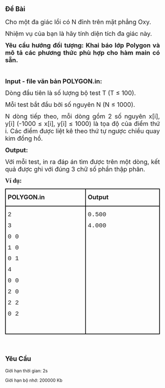 ## Đề Bài
<div class="submit__des">
<p style="text-align:justify;"><span style="font-size:20px;"><span style="font-family:SFProDisplay;"><span style="color:#1f1f1f;"><span style="font-family:SFProDisplay;"><span style="font-family:'Times New Roman', serif;"><span style="font-family:SFProDisplay;">Cho một đa giác lồi có N đỉnh trên mặt phẳng Oxy.</span></span></span></span></span></span></p>
<p style="text-align:justify;"><span style="font-size:20px;"><span style="font-family:SFProDisplay;"><span style="color:#1f1f1f;"><span style="font-family:SFProDisplay;"><span style="font-family:'Times New Roman', serif;"><span style="font-family:SFProDisplay;">Nhiệm vụ của bạn là hãy tính diện tích đa giác này.</span></span></span></span></span></span></p>
<p style="text-align:justify;"><strong><span style="font-size:20px;"><span style="font-family:SFProDisplay;"><span style="color:#1f1f1f;"><span style="font-family:SFProDisplay;"><span style="font-family:'Times New Roman', serif;"><span style="font-family:SFProDisplay;">Yêu cầu hướng đối tượng: Khai báo lớp Polygon và mô tả các phương thức phù hợp cho hàm main có sẵn. </span></span></span></span></span></span></strong></p>
<p style="text-align:justify;"> </p>
<p style="text-align:justify;"><span style="font-size:20px;"><span style="font-family:SFProDisplay;"><span style="color:#1f1f1f;"><span style="font-family:SFProDisplay;"><span style="font-family:'Times New Roman', serif;"><strong><span style="font-family:SFProDisplay;">Input - file văn bản POLYGON.in:</span></strong></span></span></span></span></span></p>
<p style="text-align:justify;"><span style="font-size:20px;"><span style="font-family:SFProDisplay;"><span style="color:#1f1f1f;"><span style="font-family:SFProDisplay;"><span style="font-family:'Times New Roman', serif;"><span style="font-family:SFProDisplay;">Dòng đầu tiên là số lượng bộ test T (T ≤ 100).</span></span></span></span></span></span></p>
<p style="text-align:justify;"><span style="font-size:20px;"><span style="font-family:SFProDisplay;"><span style="color:#1f1f1f;"><span style="font-family:SFProDisplay;"><span style="font-family:'Times New Roman', serif;"><span style="font-family:SFProDisplay;">Mỗi test bắt đầu bởi số nguyên N (N ≤ 1000).</span></span></span></span></span></span></p>
<p style="text-align:justify;"><span style="font-size:20px;"><span style="font-family:SFProDisplay;"><span style="color:#1f1f1f;"><span style="font-family:SFProDisplay;"><span style="font-family:'Times New Roman', serif;"><span style="font-family:SFProDisplay;">N dòng tiếp theo, mỗi dòng gồm 2 số nguyên x[i], y[i] (-1000 ≤ x[i], y[i] ≤ 1000) là tọa độ của điểm thứ i. Các điểm được liệt kê theo thứ tự ngược chiều quay kim đồng hồ.</span></span></span></span></span></span></p>
<p style="text-align:justify;"><span style="font-size:20px;"><span style="font-family:SFProDisplay;"><span style="color:#1f1f1f;"><span style="font-family:SFProDisplay;"><span style="font-family:'Times New Roman', serif;"><strong><span style="font-family:SFProDisplay;">Output: </span></strong></span></span></span></span></span></p>
<p style="text-align:justify;"><span style="font-size:20px;"><span style="font-family:SFProDisplay;"><span style="color:#1f1f1f;"><span style="font-family:SFProDisplay;"><span style="font-family:'Times New Roman', serif;"><span style="font-family:SFProDisplay;">Với mỗi test, in ra đáp án tìm được trên một dòng, kết quả được ghi với đúng 3 chữ số phần thập phân. </span></span></span></span></span></span></p>
<p style="text-align:justify;"><span style="font-size:20px;"><span style="font-family:SFProDisplay;"><span style="color:#1f1f1f;"><span style="font-family:SFProDisplay;"><span style="font-family:SFProDisplay;"><span style="font-family:'Times New Roman', serif;"><strong>Ví dụ:</strong></span></span></span></span></span></span></p>
<table cellspacing="0" class="MsoTableGrid" style="border-collapse:collapse;border:none;color:#1f1f1f;font-family:SFProDisplay;font-size:12.8829px;font-style:normal;font-weight:400;text-align:left;">
<tr>
<td style="border-bottom:2px solid #000000;border-left:2px solid #000000;border-right:2px solid #000000;border-top:2px solid #000000;vertical-align:top;width:319px;">
<p style="text-align:justify;"><span style="font-size:20px;"><span style="font-family:SFProDisplay;"><span style="font-family:SFProDisplay;"><strong><span style="font-family:SFProDisplay;"><span style="font-family:'Times New Roman', serif;"><span style="font-family:SFProDisplay;">POLYGON.in</span></span></span></strong></span></span></span></p>
</td>
<td style="border-bottom:2px solid #000000;border-left:none;border-right:2px solid #000000;border-top:2px solid #000000;vertical-align:top;width:319px;">
<p style="text-align:justify;"><span style="font-size:20px;"><span style="font-family:SFProDisplay;"><span style="font-family:SFProDisplay;"><strong><span style="font-family:SFProDisplay;"><span style="font-family:'Times New Roman', serif;"><span style="font-family:SFProDisplay;">Output</span></span></span></strong></span></span></span></p>
</td>
</tr>
<tr>
<td style="border-bottom:2px solid #000000;border-left:2px solid #000000;border-right:2px solid #000000;border-top:none;height:5px;vertical-align:top;width:319px;">
<p style="text-align:justify;"><span style="font-size:20px;"><span style="font-family:SFProDisplay;"><span style="font-family:SFProDisplay;"><span style="font-family:SFProDisplay;"><span style="font-family:'Times New Roman', serif;"><span style="font-family:SFProDisplay;"><span style="font-family:'Courier New';">2</span></span></span></span></span></span></span></p>
<p style="text-align:justify;"><span style="font-size:20px;"><span style="font-family:SFProDisplay;"><span style="font-family:SFProDisplay;"><span style="font-family:SFProDisplay;"><span style="font-family:'Times New Roman', serif;"><span style="font-family:SFProDisplay;"><span style="font-family:'Courier New';">3</span></span></span></span></span></span></span></p>
<p style="text-align:justify;"><span style="font-size:20px;"><span style="font-family:SFProDisplay;"><span style="font-family:SFProDisplay;"><span style="font-family:SFProDisplay;"><span style="font-family:'Times New Roman', serif;"><span style="font-family:SFProDisplay;"><span style="font-family:'Courier New';">0 0</span></span></span></span></span></span></span></p>
<p style="text-align:justify;"><span style="font-size:20px;"><span style="font-family:SFProDisplay;"><span style="font-family:SFProDisplay;"><span style="font-family:SFProDisplay;"><span style="font-family:'Times New Roman', serif;"><span style="font-family:SFProDisplay;"><span style="font-family:'Courier New';">1 0</span></span></span></span></span></span></span></p>
<p style="text-align:justify;"><span style="font-size:20px;"><span style="font-family:SFProDisplay;"><span style="font-family:SFProDisplay;"><span style="font-family:SFProDisplay;"><span style="font-family:'Times New Roman', serif;"><span style="font-family:SFProDisplay;"><span style="font-family:'Courier New';">0 1</span></span></span></span></span></span></span></p>
<p style="text-align:justify;"><span style="font-size:20px;"><span style="font-family:SFProDisplay;"><span style="font-family:SFProDisplay;"><span style="font-family:SFProDisplay;"><span style="font-family:'Times New Roman', serif;"><span style="font-family:SFProDisplay;"><span style="font-family:'Courier New';">4</span></span></span></span></span></span></span></p>
<p style="text-align:justify;"><span style="font-size:20px;"><span style="font-family:SFProDisplay;"><span style="font-family:SFProDisplay;"><span style="font-family:SFProDisplay;"><span style="font-family:'Times New Roman', serif;"><span style="font-family:SFProDisplay;"><span style="font-family:'Courier New';">0 0</span></span></span></span></span></span></span></p>
<p style="text-align:justify;"><span style="font-size:20px;"><span style="font-family:SFProDisplay;"><span style="font-family:SFProDisplay;"><span style="font-family:SFProDisplay;"><span style="font-family:'Times New Roman', serif;"><span style="font-family:SFProDisplay;"><span style="font-family:'Courier New';">2 0</span></span></span></span></span></span></span></p>
<p style="text-align:justify;"><span style="font-size:20px;"><span style="font-family:SFProDisplay;"><span style="font-family:SFProDisplay;"><span style="font-family:SFProDisplay;"><span style="font-family:'Times New Roman', serif;"><span style="font-family:SFProDisplay;"><span style="font-family:'Courier New';">2 2</span></span></span></span></span></span></span></p>
<p style="text-align:justify;"><span style="font-size:20px;"><span style="font-family:SFProDisplay;"><span style="font-family:SFProDisplay;"><span style="font-family:SFProDisplay;"><span style="font-family:'Times New Roman', serif;"><span style="font-family:SFProDisplay;"><span style="font-family:'Courier New';">0 2</span></span></span></span></span></span></span></p>
<p style="text-align:justify;"><span style="font-size:20px;"><span style="font-family:SFProDisplay;"><span style="font-family:SFProDisplay;"> </span></span></span></p>
</td>
<td style="border-bottom:2px solid #000000;border-left:none;border-right:2px solid #000000;border-top:none;height:5px;vertical-align:top;width:319px;">
<p style="text-align:justify;"><span style="font-size:20px;"><span style="font-family:SFProDisplay;"><span style="font-family:SFProDisplay;"><span style="font-family:SFProDisplay;"><span style="font-family:'Times New Roman', serif;"><span style="font-family:SFProDisplay;"><span style="font-family:'Courier New';">0.500</span></span></span></span></span></span></span></p>
<p style="text-align:justify;"><span style="font-size:20px;"><span style="font-family:SFProDisplay;"><span style="font-family:SFProDisplay;"><span style="font-family:SFProDisplay;"><span style="font-family:'Times New Roman', serif;"><span style="font-family:SFProDisplay;"><span style="font-family:'Courier New';">4.000</span></span></span></span></span></span></span></p>
</td>
</tr>
</table>
<p style="text-align:left;"><span style="font-size:20px;"><span style="font-family:SFProDisplay;"><span style="color:#1f1f1f;"> </span></span></span></p>
<p style="clear: left"></p>
</div>

## Yêu Cầu
<div class="submit__req">
<p>Giới hạn thời gian: <span>2s</span></p>
<p>Giới hạn bộ nhớ: <span>200000 Kb</span></p>
</div>
